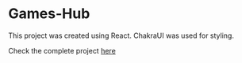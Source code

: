 # Games-Hub

This project was created using React.
ChakraUI was used for styling.

Check the complete project [here](https://games-hub-jet.vercel.app/)
